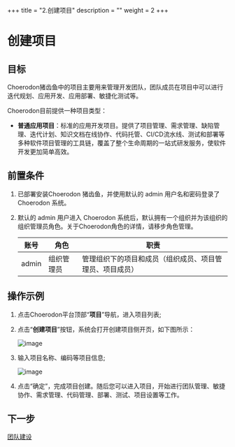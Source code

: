 +++
title = "2.创建项目"
description = ""
weight = 2
+++

# 创建项目
## 目标
Choerodon猪齿鱼中的项目主要用来管理开发团队，团队成员在项目中可以进行迭代规划、应用开发、应用部署、敏捷化测试等。

Choerodon目前提供一种项目类型：

- **普通应用项目**：标准的应用开发项目。提供了项目管理、需求管理、缺陷管理、迭代计划、知识文档在线协作、代码托管、CI/CD流水线、测试和部署等多种软件项目管理的工具链，覆盖了整个生命周期的一站式研发服务，使软件开发更加简单高效。

## 前置条件
1. 已部署安装Choerodon 猪齿鱼，并使用默认的 admin 用户名和密码登录了 Choerodon 系统。
2. 默认的 admin 用户进入 Choerodon 系统后，默认拥有一个组织并为该组织的组织管理员角色。关于Choerodon角色的详情，请移步角色管理。

    |账号|角色|职责|
    |---|---|---|
    |admin|组织管理员|管理组织下的项目和成员（组织成员、项目管理员、项目成员）|

## 操作示例

1. 点击Choerodon平台顶部“**项目**”导航，进入项目列表;

2. 点击“**创建项目**”按钮，系统会打开创建项目侧开页，如下图所示：

    ![image](/docs/user-guide/image/projects-01.png)

3. 输入项目名称、编码等项目信息;

    ![image](/docs/user-guide/image/projects-02.png)

4. 点击“确定”，完成项目创建。随后您可以进入项目，开始进行团队管理、敏捷协作、需求管理、代码管理、部署、测试、项目设置等工作。

## 下一步
[团队建设](../../quick-start/team/)

